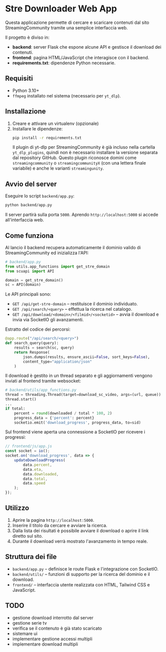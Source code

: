 # Stre Downloader Web App

Questa applicazione permette di cercare e scaricare contenuti dal sito StreamingCommunity tramite una semplice interfaccia web.

Il progetto è diviso in:

- **backend**: server Flask che espone alcune API e gestisce il download dei contenuti.
- **frontend**: pagina HTML/JavaScript che interagisce con il backend.
- **requirements.txt**: dipendenze Python necessarie.

## Requisiti

- Python 3.10+
- `ffmpeg` installato nel sistema (necessario per `yt_dlp`).

## Installazione

1. Creare e attivare un virtualenv (opzionale)
2. Installare le dipendenze:
   ```bash
   pip install -r requirements.txt
   ```
   Il plugin di yt-dlp per StreamingCommunity è già incluso
   nella cartella `yt_dlp_plugins`, quindi non è necessario
   installare la versione separata dal repository GitHub.
   Questo plugin riconosce domini come `streamingcommunity` o
   `streamingcommunityX` (con una lettera finale variabile) e
   anche le varianti `streamingunity`.

## Avvio del server

Eseguire lo script `backend/app.py`:

```bash
python backend/app.py
```

Il server partirà sulla porta `5000`. Aprendo `http://localhost:5000` si accede all'interfaccia web.

## Come funziona

Al lancio il backend recupera automaticamente il dominio valido di StreamingCommunity ed inizializza l'API:

```python
# backend/app.py
from utils.app_functions import get_stre_domain
from scuapi import API

domain = get_stre_domain()
sc = API(domain)
```

Le API principali sono:

- `GET /api/get-stre-domain` – restituisce il dominio individuato.
- `GET /api/search/<query>` – effettua la ricerca nel catalogo.
- `GET /api/download/<domain>/<filmid>/<socketid>` – avvia il download e invia via SocketIO gli avanzamenti.

Estratto del codice dei percorsi:

```python
@app.route("/api/search/<query>")
def search_query(query):
    results = search(sc, query)
    return Response(
        json.dumps(results, ensure_ascii=False, sort_keys=False),
        content_type="application/json"
    )
```

Il download è gestito in un thread separato e gli aggiornamenti vengono inviati al frontend tramite websocket:

```python
# backend/utils/app_functions.py
thread = threading.Thread(target=download_sc_video, args=(url, queue))
thread.start()
...
if total:
    percent = round(downloaded / total * 100, 2)
    progress_data = {'percent': percent}
    socketio.emit('download_progress', progress_data, to=sid)
```

Sul frontend viene aperta una connessione a SocketIO per ricevere i progressi:

```javascript
// frontend/js/app.js
const socket = io();
socket.on('download_progress', data => {
    updateDownloadProgress(
        data.percent,
        data.eta,
        data.downloaded,
        data.total,
        data.speed
    );
});
```

## Utilizzo

1. Aprire la pagina `http://localhost:5000`.
2. Inserire il titolo da cercare e avviare la ricerca.
3. Dalla lista dei risultati è possibile avviare il download o aprire il link diretto sul sito.
4. Durante il download verrà mostrato l'avanzamento in tempo reale.

## Struttura dei file

- `backend/app.py` – definisce le route Flask e l'integrazione con SocketIO.
- `backend/utils/` – funzioni di supporto per la ricerca del dominio e il download.
- `frontend/` – interfaccia utente realizzata con HTML, Tailwind CSS e JavaScript.


## TODO

- gestione download interrotto dal server
- gestione serie tv
- verifica se il contenuto è già stato scaricato
- sistemare ui
- implementare gestione accessi multipli
- implementare download multipli

